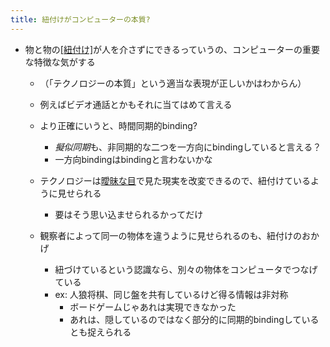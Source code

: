 ```yaml
---
title: 紐付けがコンピューターの本質?
---
```


* 物と物の[\[紐付け\]]([[Binding]])が人を介さずにできるっていうの、コンピューターの重要な特徴な気がする
  * （「テクノロジーの本質」という適当な表現が正しいかはわからん）
  
  * 例えばビデオ通話とかもそれに当てはめて言える
  
  * より正確にいうと、時間同期的binding?
    
    * *擬似同期*も、非同期的な二つを一方向にbindingしていると言える？
    * 一方向bindingはbindingと言わないかな
  * テクノロジーは[曖昧な目](%E6%9B%96%E6%98%A7%E3%81%AA%E7%9B%AE.md)で見た現実を改変できるので、紐付けているように見せられる
    
    * 要はそう思い込ませられるかってだけ
  * 観察者によって同一の物体を違うように見せられるのも、紐付けのおかげ
    
    * 紐づけているという認識なら、別々の物体をコンピュータでつなげている
    * ex: 人狼将棋、同じ盤を共有しているけど得る情報は非対称
      * ボードゲームじゃあれは実現できなかった
      * あれは、隠しているのではなく部分的に同期的bindingしているとも捉えられる
